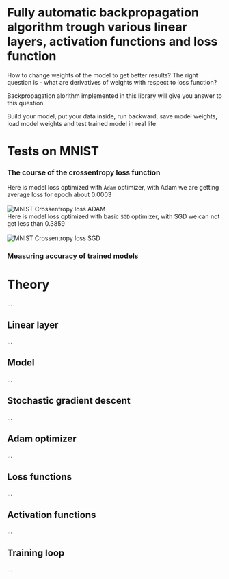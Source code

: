 # Fully automatic backpropagation algorithm trough various linear layers, activation functions and loss function

How to change weights of the model to get better results? The right question is - what are derivatives of weights with respect to loss function?<br/>

Backpropagation alorithm implemented in this library will give you answer to this question. <br/>

Build your model, put your data inside, run backward, save model weights, load model weights and test trained model in real life<br/>
# Tests on MNIST
### The course of the crossentropy loss function
Here is model loss optimized with `Adam` optimizer, with Adam we are getting average loss for epoch about 0.0003<br/>
<br/>
![MNIST Crossentropy loss ADAM](https://user-images.githubusercontent.com/61843287/213419750-538c88e2-0ba9-4f74-9bbb-8b709b22a03a.jpg)<br/>
Here is model loss optimized with basic `SGD` optimizer, with SGD we can not get less than 0.3859<br/>
<br/>
![MNIST Crossentropy loss SGD](https://user-images.githubusercontent.com/61843287/213420893-b8baa676-530a-4411-b1fe-3b234f162585.jpg)<br/>


### Measuring accuracy of trained models



# Theory
...
## Linear layer
...
## Model
...
## Stochastic gradient descent
...
## Adam optimizer
...
## Loss functions
...
## Activation functions
...
## Training loop
...

